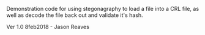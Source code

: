 Demonstration code for using stegonagraphy to load a file into a CRL file, as well as decode the file back out and validate it's hash.

Ver 1.0 8feb2018 - Jason Reaves
